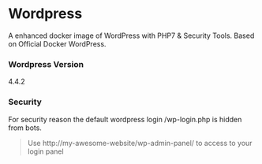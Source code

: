 # Wordpress

A enhanced docker image of WordPress with PHP7 & Security Tools. Based on Official Docker WordPress.

### Wordpress Version

4.4.2

### Security

For security reason the default wordpress login /wp-login.php is hidden from bots.
> Use http://my-awesome-website/wp-admin-panel/ to access to your login panel
